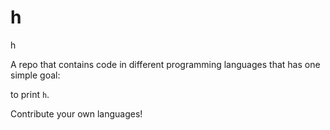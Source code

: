 # h
h

A repo that contains code in different programming languages that has one simple goal:

to print `h`.

Contribute your own languages!

